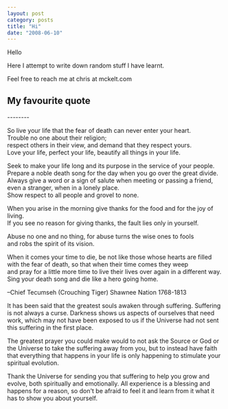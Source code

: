 ```yaml
---
layout: post
category: posts
title: "Hi"
date: "2008-06-10"
---
```


Hello

Here I attempt to write down random stuff I have learnt.

Feel free to reach me at chris at mckelt.com


## My favourite quote

\--------

So live your life that the fear of death can never enter your heart.  
Trouble no one about their religion;  
respect others in their view, and demand that they respect yours.  
Love your life, perfect your life, beautify all things in your life.

Seek to make your life long and its purpose in the service of your people.  
Prepare a noble death song for the day when you go over the great divide.  
Always give a word or a sign of salute when meeting or passing a friend,  
even a stranger, when in a lonely place.  
Show respect to all people and grovel to none.

When you arise in the morning give thanks for the food and for the joy of living.  
If you see no reason for giving thanks, the fault lies only in yourself.

Abuse no one and no thing, for abuse turns the wise ones to fools  
and robs the spirit of its vision.

When it comes your time to die, be not like those whose hearts are filled  
with the fear of death, so that when their time comes they weep  
and pray for a little more time to live their lives over again in a different way.  
Sing your death song and die like a hero going home.

–Chief Tecumseh (Crouching Tiger) Shawnee Nation 1768-1813

It has been said that the greatest souls awaken through suffering. Suffering is not always a curse. Darkness shows us aspects of ourselves that need work, which may not have been exposed to us if the Universe had not sent this suffering in the first place.

The greatest prayer you could make would to not ask the Source or God or the Universe to take the suffering away from you, but to instead have faith that everything that happens in your life is only happening to stimulate your spiritual evolution.

Thank the Universe for sending you that suffering to help you grow and evolve, both spiritually and emotionally. All experience is a blessing and happens for a reason, so don't be afraid to feel it and learn from it what it has to show you about yourself.
